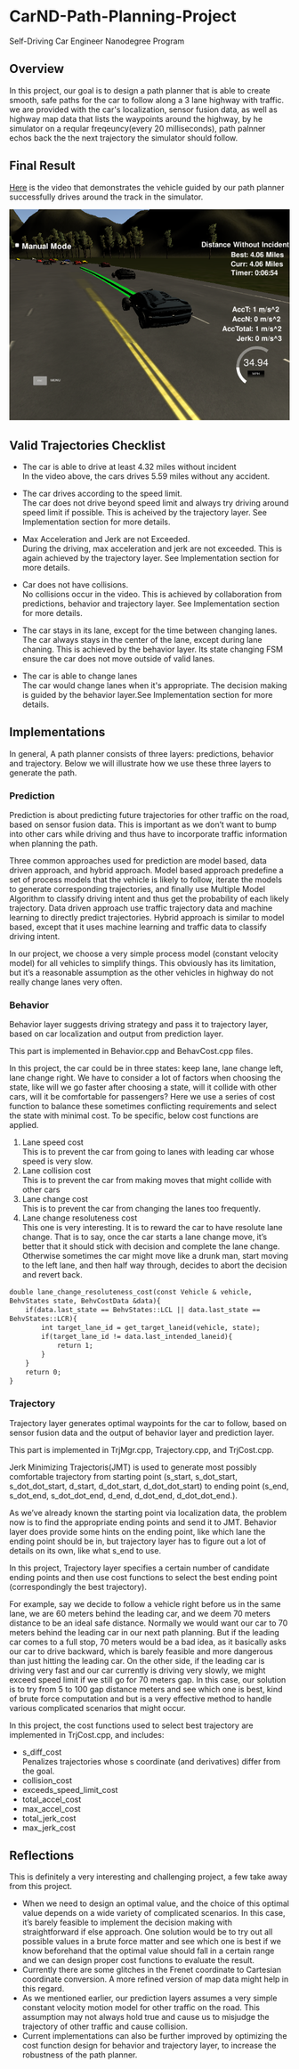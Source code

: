 # CarND-Path-Planning-Project
Self-Driving Car Engineer Nanodegree Program


## Overview
In this project, our goal is to design a path planner that is able to create smooth, safe paths for the car to follow along a 3 lane highway with traffic.  
we are provided with the car's localization, sensor fusion data, as well as highway map data that lists the waypoints around the highway, by he simulator on a reqular freqeuncy(every 20 milliseconds), path palnner echos back the the next trajectory the simulator should follow.

## Final Result  

[Here](https://youtu.be/VhpZXRPkfrs) is the video that demonstrates the vehicle guided by our path planner successfully drives around the track in the simulator.

![path planner](./path_planner.png)

## Valid Trajectories Checklist  

* The car is able to drive at least 4.32 miles without incident  
In the video above, the cars drives 5.59 miles without any accident.

* The car drives according to the speed limit.  
The car does not drive beyond speed limit and always try driving around speed limit if possible. This is acheived by the trajectory layer. See Implementation section for more details.

* Max Acceleration and Jerk are not Exceeded.  
During the driving, max acceleration and jerk are not exceeded. This is again achieved by the trajectory layer. See Implementation section for more details.

* Car does not have collisions.  
No collisions occur in the video. This is achieved by collaboration from predictions, behavior and trajectory layer. See Implementation section for more details.  

* The car stays in its lane, except for the time between changing lanes.  
The car always stays in the center of the lane, except during lane chaning. This is achieved by the behavior layer. Its state changing FSM ensure the car does not move outside of valid lanes.

* The car is able to change lanes  
The car would change lanes when it's appropriate. The decision making is guided by the behavior layer.See Implementation section for more details.


## Implementations

In general, A path planner consists of three layers: predictions, behavior and trajectory. Below we will illustrate how we use these three layers to generate the path.

###  Prediction
Prediction is about predicting future trajectories for other traffic on the road, based on sensor fusion data. This is important as we don’t want to bump into other cars while driving and thus have to incorporate traffic information when planning the path.

Three common approaches used for prediction are model based, data driven approach, and hybrid approach. Model based approach predefine a set of process models that the vehicle is likely to follow, iterate the models to generate corresponding trajectories, and finally use Multiple Model Algorithm to classify driving intent and thus get the probability of each likely trajectory. Data driven approach use traffic trajectory data and machine learning to directly predict trajectories. Hybrid approach is similar to model based, except that it uses machine learning and traffic data to classify driving intent.

In our project, we choose a very simple process model (constant velocity model) for all vehicles to simplify things. This obviously has its limitation, but it’s a reasonable assumption as the other vehicles in highway do not really change lanes very often. 

### Behavior

Behavior layer suggests driving strategy and pass it to trajectory layer, based on car localization and output from prediction layer.

This part is implemented in Behavior.cpp and BehavCost.cpp files.

In this project, the car could be in three states: keep lane, lane change left, lane change right. We have to consider a lot of factors when choosing the state, like will we go faster after choosing a state, will it collide with other cars, will it be  comfortable for passengers?  Here we use a series of cost function to balance these sometimes conflicting requirements and select the state with minimal cost. To be specific, below cost functions are applied.

1.	Lane speed cost  
This is to prevent the car from going to lanes with leading car whose speed is very slow.
2.	Lane collision cost  
This is to prevent the car from making moves that might collide with other cars
3.	Lane change cost  
This is to prevent the car from changing the lanes too frequently.
4.	Lane change resoluteness cost  
This one is very interesting. It is to reward the car to have resolute lane change. That is to say, once the car starts a lane change move, it’s better that it should stick with decision and complete the lane change. Otherwise sometimes the car might move like a drunk man, start moving to the left lane, and then half way through, decides to abort the decision and revert back.    

```
double lane_change_resoluteness_cost(const Vehicle & vehicle, BehvStates state, BehvCostData &data){
	if(data.last_state == BehvStates::LCL || data.last_state == BehvStates::LCR){
		int target_lane_id = get_target_laneid(vehicle, state);
		if(target_lane_id != data.last_intended_laneid){
			return 1;
		}
	}
	return 0;
}
```

### Trajectory

Trajectory layer generates optimal waypoints for the car to follow, based on sensor fusion data and the output of behavior layer and prediction layer.

This part is implemented in TrjMgr.cpp, Trajectory.cpp, and TrjCost.cpp.

Jerk Minimizing Trajectoris(JMT) is used to generate most possibly comfortable trajectory from starting point (s_start, s_dot_start, s_dot_dot_start, d_start, d_dot_start, d_dot_dot_start) to ending point (s_end, s_dot_end, s_dot_dot_end, d_end, d_dot_end, d_dot_dot_end.).

As we’ve already known the starting point via localization data, the problem now is to find the appropriate ending points and send it to JMT. Behavior layer does provide some hints on the ending point, like which lane the ending point should be in, but trajectory layer has to figure out a lot of details on its own, like what s_end to use.

In this project, Trajectory layer specifies a certain number of candidate ending points and then use cost functions to select the best ending point (correspondingly the best trajectory).

For example, say we decide to follow a vehicle right before us in the same lane, we are 60 meters behind the leading car, and we deem 70 meters distance to be an ideal safe distance. Normally we would want our car to 70 meters behind the leading car in our next path planning. But if the leading car comes to a full stop, 70 meters would be a bad idea, as it basically asks our car to drive backward, which is barely feasible and more dangerous than just hitting the leading car. On the other side, if the leading car is driving very fast and our car currently is driving very slowly, we might exceed speed limit if we still go for 70 meters gap. In this case, our solution is to try from 5 to 100 gap distance meters and see which one is best, kind of brute force computation and but is a very effective method to handle various complicated scenarios that might occur. 

In this project, the cost functions used to select best trajectory are implemented in TrjCost.cpp, and includes:
* s_diff_cost  
Penalizes trajectories whose s coordinate (and derivatives) differ from the goal.
* collision_cost
* exceeds_speed_limit_cost
* total_accel_cost
* max_accel_cost
* total_jerk_cost
* max_jerk_cost



## Reflections

This is definitely a very interesting and challenging project, a few take away from this project.  
* When we need to design an optimal value, and the choice of this optimal value depends on a wide variety of complicated scenarios. In this case, it’s barely feasible to implement the decision making with straightforward if else approach. One solution would be to try out all possible values in a brute force matter and see which one is best if we know beforehand that the optimal value should fall in a certain range and we can design proper cost functions to evaluate the result.
* Currently there are some glitches in the Frenet coordinate to Cartesian coordinate conversion. A more refined version of map data might help in this regard.
* As we mentioned earlier, our prediction layers assumes a very simple constant velocity motion model for other traffic on the road. This assumption may not always hold true and cause us to misjudge the trajectory of other traffic and cause collision. 
* Current implementations can also be further improved by optimizing the cost function design for behavior and trajectory layer, to increase the robustness of the path planner.


   

